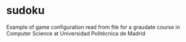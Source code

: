 # sudoku
Example of game configuration read from file for a graudate course in Computer Science at Universidad Politécnica de Madrid
